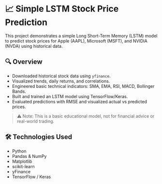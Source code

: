# 📈 Simple LSTM Stock Price Prediction

This project demonstrates a simple Long Short-Term Memory (LSTM) model to predict stock prices for Apple (AAPL), Microsoft (MSFT), and NVIDIA (NVDA) using historical data.

## 🔍 Overview

- Downloaded historical stock data using `yfinance`.
- Visualized trends, daily returns, and correlations.
- Engineered basic technical indicators: SMA, EMA, RSI, MACD, Bollinger Bands.
- Built and trained an LSTM model using TensorFlow/Keras.
- Evaluated predictions with RMSE and visualized actual vs predicted prices.

> ⚠️ Note: This is a basic educational model, not for financial advice or real-world trading.

## 🛠️ Technologies Used

- Python
- Pandas & NumPy
- Matplotlib
- scikit-learn
- yFinance
- TensorFlow / Keras
